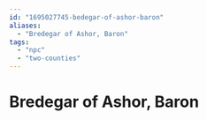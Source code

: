 ```yaml
---
id: "1695027745-bedegar-of-ashor-baron"
aliases:
  - "Bredegar of Ashor, Baron"
tags:
  - "npc"
  - "two-counties"
---
```


# Bredegar of Ashor, Baron
